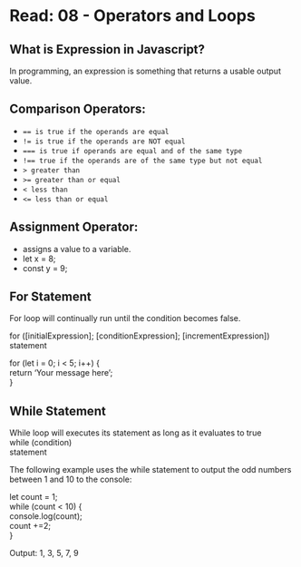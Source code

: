 # Read: 08 - Operators and Loops

## What is Expression in Javascript?

In programming, an expression is something that returns a usable output value. 

## Comparison Operators:

* `== is true if the operands are equal`
* `!= is true if the operands are NOT equal`
* `=== is true if operands are equal and of the same type`
* `!== true if the operands are of the same type but not equal`
* `> greater than`
* `>= greater than or equal`
* `< less than`
* `<= less than or equal`

## Assignment Operator:

* assigns a value to a variable.
* let x = 8;
* const y = 9;

## For Statement

For loop will continually run until the condition becomes false.

for ([initialExpression]; [conditionExpression];    [incrementExpression])     
  statement   

for (let i = 0; i < 5; i++) {    
  return ‘Your message here’;     
}    

## While Statement

While loop will executes its statement as long as it evaluates to true    
while (condition)      
  statement     

The following example uses the while statement to output the odd numbers between 1 and 10 to the console:

let count = 1;    
while (count < 10) {    
    console.log(count);    
    count +=2;    
}    

Output: 1, 3, 5, 7, 9

